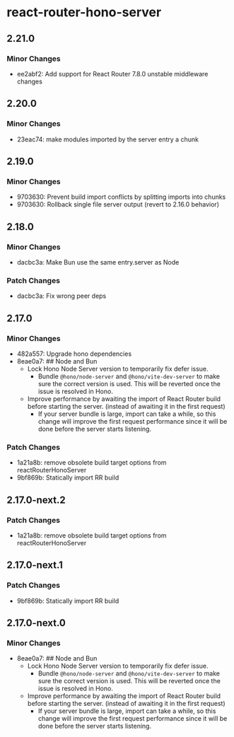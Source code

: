 # react-router-hono-server

## 2.21.0

### Minor Changes

- ee2abf2: Add support for React Router 7.8.0 unstable middleware changes

## 2.20.0

### Minor Changes

- 23eac74: make modules imported by the server entry a chunk

## 2.19.0

### Minor Changes

- 9703630: Prevent build import conflicts by splitting imports into chunks
- 9703630: Rollback single file server output (revert to 2.16.0 behavior)

## 2.18.0

### Minor Changes

- dacbc3a: Make Bun use the same entry.server as Node

### Patch Changes

- dacbc3a: Fix wrong peer deps

## 2.17.0

### Minor Changes

- 482a557: Upgrade hono dependencies
- 8eae0a7: ## Node and Bun
  - Lock Hono Node Server version to temporarily fix defer issue.
    - Bundle `@hono/node-server` and `@hono/vite-dev-server` to make sure the correct version is used. This will be reverted once the issue is resolved in Hono.
  - Improve performance by awaiting the import of React Router build before starting the server. (instead of awaiting it in the first request)
    - If your server bundle is large, import can take a while, so this change will improve the first request performance since it will be done before the server starts listening.

### Patch Changes

- 1a21a8b: remove obsolete build target options from reactRouterHonoServer
- 9bf869b: Statically import RR build

## 2.17.0-next.2

### Patch Changes

- 1a21a8b: remove obsolete build target options from reactRouterHonoServer

## 2.17.0-next.1

### Patch Changes

- 9bf869b: Statically import RR build

## 2.17.0-next.0

### Minor Changes

- 8eae0a7: ## Node and Bun
  - Lock Hono Node Server version to temporarily fix defer issue.
    - Bundle `@hono/node-server` and `@hono/vite-dev-server` to make sure the correct version is used. This will be reverted once the issue is resolved in Hono.
  - Improve performance by awaiting the import of React Router build before starting the server. (instead of awaiting it in the first request)
    - If your server bundle is large, import can take a while, so this change will improve the first request performance since it will be done before the server starts listening.
